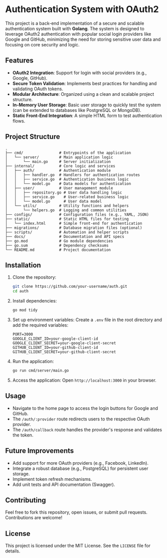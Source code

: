 # Authentication System with OAuth2

This project is a back-end implementation of a secure and scalable authentication system built with **Golang**. The system is designed to leverage OAuth2 authentication with popular social login providers like Google and GitHub, minimizing the need for storing sensitive user data and focusing on core security and logic.

## Features

- **OAuth2 Integration**: Support for login with social providers (e.g., Google, GitHub).
- **Secure Token Validation**: Implements best practices for handling and validating OAuth tokens.
- **Modular Architecture**: Organized using a clean and scalable project structure.
- **In-Memory User Storage**: Basic user storage to quickly test the system (can be extended to databases like PostgreSQL or MongoDB).
- **Static Front-End Integration**: A simple HTML form to test authentication flows.

## Project Structure

```plaintext
.
├── cmd/                # Entrypoints of the application
│   └── server/         # Main application logic
│       └── main.go     # Server initialization
├── internal/           # Core logic and services
│   ├── auth/           # Authentication module
│   │   ├── handler.go  # Handlers for authentication routes
│   │   ├── service.go  # Authentication business logic
│   │   └── model.go    # Data models for authentication
│   ├── user/           # User management module
│   │   ├── repository.go # User data handling logic
│   │   ├── service.go    # User-related business logic
│   │   └── model.go      # User data model
│   └── utils/          # Utility functions and helpers
│       └── helpers.go  # Logging and common utilities
├── configs/            # Configuration files (e.g., YAML, JSON)
├── static/             # Static HTML files for testing
│   └── index.html      # Simple front-end for authentication
├── migrations/         # Database migration files (optional)
├── scripts/            # Automation and helper scripts
├── docs/               # Documentation and API specs
├── go.mod              # Go module dependencies
├── go.sum              # Dependency checksums
└── README.md           # Project documentation
```

## Installation

1. Clone the repository:
   ```bash
   git clone https://github.com/your-username/auth.git
   cd auth
   ```

2. Install dependencies:
   ```bash
   go mod tidy
   ```

3. Set up environment variables:
   Create a `.env` file in the root directory and add the required variables:
   ```env
   PORT=3000
   GOOGLE_CLIENT_ID=your-google-client-id
   GOOGLE_CLIENT_SECRET=your-google-client-secret
   GITHUB_CLIENT_ID=your-github-client-id
   GITHUB_CLIENT_SECRET=your-github-client-secret
   ```

4. Run the application:
   ```bash
   go run cmd/server/main.go
   ```

5. Access the application:
   Open `http://localhost:3000` in your browser.

## Usage

- Navigate to the home page to access the login buttons for Google and GitHub.
- The `/auth/:provider` route redirects users to the respective OAuth provider.
- The `/auth/callback` route handles the provider's response and validates the token.

## Future Improvements

- Add support for more OAuth providers (e.g., Facebook, LinkedIn).
- Integrate a robust database (e.g., PostgreSQL) for persistent user storage.
- Implement token refresh mechanisms.
- Add unit tests and API documentation (Swagger).

## Contributing

Feel free to fork this repository, open issues, or submit pull requests. Contributions are welcome!

## License

This project is licensed under the MIT License. See the `LICENSE` file for details.